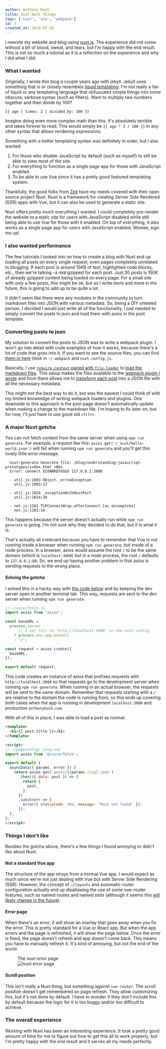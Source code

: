 ```yaml
---
author: Anthony Koch
title: Just Nuxt Things
tags: ['nuxt', 'vue', 'webpack']
id: 7
created_at: 2018-07-29
---
```



I rewrote my website and blog using [nuxt.js](https://nuxtjs.org/). The experience did not come without a bit of blood, sweat, and tears, but I'm happy with the end result. This is not so much a tutorial as it is a reflection on the experience and why I did what I did.

<!-- endexcerpt -->


### What I wanted

Originally, I wrote this blog a couple years ago with jekyll. Jekyll uses something that is or closely resembles [liquid templating](https://shopify.github.io/liquid/). I'm not really a fan of liquid or any templating language that obfuscates simple things into some obscure, verbose syntax (such as filters). Want to multiply two numbers together and then divide by 100?

```
{{ age | times: 2 | divided_by: 100 }}
```

Imagine doing even more complex math than this. It's absolutely terrible and takes forever to read. This would simply be `{{ age * 2 / 100 }}` in any other syntax that allows rendering expressions.

Something with a better templating syntax was definitely in order, but I also wanted:

1. For those who disable JavaScript by default (such as myself) to still be able to view most of the site.
2. For everything to function as a single page app for those with JavaScript enabled.
3. To be able to use Vue since it has a pretty good featured templating system.

Thankfully, the good folks from [Zeit](https://zeit.co/) have my needs covered with their open source project Nuxt. Nuxt is a framework for creating Server Side Rendered (SSR) apps with Vue, but it can also be used to generate a static site.

Nuxt offers pretty much everything I wanted. I could completely pre-render the website to a static site for users with JavaScript disabled while still being able to use Vue for those with it enabled. On top of everything, it also works as a single page app for users with JavaScript enabled. Wowee, sign me up!


### I also wanted performance

The few tutorials I looked into on how to create a blog with Nuxt end up loading all posts on every single request, even pages completely unrelated to blogging. If each post is around 15KB of text, highlighted code blocks, etc., then we're talking `~4-6KB` gzipped for each post. Just 30 posts is 150K of already gzipped content being loaded on every page. For a small site with only a few posts, this might be ok, but as I write more and more in the future, this is going to add up to be quite a lot.

It didn't seem like there were any modules in the community to turn markdown files into JSON with various metadata. So, being a DIY oriented person, I decided I would just write all of the functionality. I just needed to simply convert the posts to json and load them with axios in the post template.


### Converting posts to json

My solution to convert the posts to JSON was to write a webpack plugin. I won't go into detail with code examples of how it works, because there's a lot of code that goes into it. If you want to see the source files, you can find [them in here](https://github.com/anthonykoch/website/blob/master) (look in `~/.webpack` and `nuxt.config.js`.

Basically, I use [`require.context` paired with `file-loader`](https://github.com/anthonykoch/website/blob/master/plugins/bootstrap.js#L11)  to [load the markdown files](https://github.com/anthonykoch/website/blob/master/nuxt.config.js#L136). This setup makes the files available to the [webpack plugin I wrote](https://github.com/anthonykoch/website/blob/master/.webpack/transform-file-plugin.js) and from there allows me to [transform each post](https://github.com/anthonykoch/website/blob/master/nuxt.config.js#L159) into a JSON file with all the necessary metadata.

This might not the best way to do it, but was the easiest I could think of with my limited knowledge of writing webpack loaders and plugins. One downside to this approach is the post page doesn't automatically update when making a change to the markdown file. I'm hoping to fix later on, but for now, I'll just have to use good old `ctrl+r`.


### A major Nuxt gotcha

You can not fetch content from the same server when using `npm run generate`. For example, a request like this: `axios.get('/_nuxt/hello-world.json')` will fail when running `npm run generate` and you'll get this lovely little error message.

```
  nuxt:generate Generate file: /blog/understanding-javascript-prototypes/index.html +0ms
  Error: connect ECONNREFUSED 127.0.0.1:3000

  - util.js:1003 Object._errnoException
    util.js:1003:13

  - util.js:1024 _exceptionWithHostPort
    util.js:1024:20

  - net.js:1181 TCPConnectWrap.afterConnect [as oncomplete]
    net.js:1181:14
```

This happens because the server doesn't actually run while `npm run generate` is going. I'm not sure why they decided to do that, but it is what it is.

That's actually all irrelevant because you have to remember that Vue is not running inside a browser when running `npm run generate`, but inside of a node process. In a browser, axios would assume the root `/` to be the same domain (which is `localhost:3000`) but in a node process, the root `/` defaults to `127.0.0.1:80`. So, we end up having another problem in that axios is sending requests to the wrong place.

#### Solving the gotcha

I solved this in a hacky way with [the code below](https://github.com/anthonykoch/website/blob/master/core/fetch.js) and by keeping the dev server open in another terminal tab. This way, requests are sent to the dev server when running `npm run generate`.

```js
// ~/core/fetch.js
import axios from 'axios';

const baseURL =
  process.server
      // I set this to 'http://localhost:3000' in the nuxt config
    ? process.env.app.baseUrl
    : '/';

const request = axios.create({
  baseURL,
});

export default request;
```

This code creates an instance of axios that prefixes requests with `http://localhost:3000` so that requests go to the development server when running `npm run generate`. When running in an actual browser, the requests will be sent to the same domain. Remember that requests starting with a `/` are relative to the domain the code is running from, so this ends up covering both cases when the app is running in development `localhost:3000` and production `anthonykoch.com`.

With all of this in place, I was able to load a post as normal.

```html
<template>
  <h1>{{ post.title }}</h1>
</template>

<script>
// ~/pages/blog/_slug.vue
import axios from '@/core/fetch';

export default {
  asyncData({ params, error }) {
    return axios.get(`posts/${params.slug}.json`)
      .then(({ data: post }) => {
        return {
          post,
        };
      })
      .catch(err => {
        error({ statusCode: 404, message: 'Post not found' });
      });
  },
};
</script>
```

### Things I don't like

Besides the gotcha above, there's a few things I found annoying or didn't like about Nuxt.

#### Not a standard Vue app

The structure of the app strays from a normal Vue app. I would expect as much since we're not just dealing with Vue but with Server Side Rendering (SSR). However, the concept of `~/layouts` and automatic router configuration actually end up disallowing the use of some vue-router features, such as named routes and named slots (although it seems this [will likely change in the future](https://github.com/nuxt/nuxt.js/issues/190)).

#### Error page

When there's an error, it will show an overlay that goes away when you fix the error. This is pretty standard for a Vue or React app. But when the app errors and the page is refreshed, it will show the page below. Once the error is fixed, the page doesn't refresh and app doesn't come back. This means you have to manually refresh it. It's kind of annoying, but not the end of the world.

<figure>
  <figcaption>
    The nuxt error page
  </figcaption>
  <img src="/images/posts/just-nuxt-things/error-page+c.png" alt="nuxt error page">
</figure>


#### Scroll position

This isn't really a Nuxt thing, but something against `vue-router`. The scroll position doesn't get remembered on page refresh. They allow customizing this, but it's not done by default. I have to wonder if they don't include this by default because the logic for it is too buggy and/or too difficult to achieve.


### The overall experience

Working with Nuxt has been an interesting experience. It took a pretty good amount of time for me to figure out how to get this all to work properly, but I'm pretty happy with the end result and it serves all my needs perfectly.
